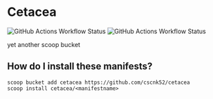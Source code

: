 # Cetacea

![GitHub Actions Workflow Status](https://img.shields.io/github/actions/workflow/status/cscnk52/cetacea/ci.yml)
![GitHub Actions Workflow Status](https://img.shields.io/github/actions/workflow/status/cscnk52/cetacea/excavator.yml)

yet another scoop bucket

## How do I install these manifests?

```pwsh
scoop bucket add cetacea https://github.com/cscnk52/cetacea
scoop install cetacea/<manifestname>
```
